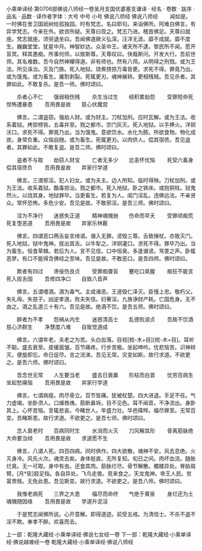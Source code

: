 小乘单译经·第0706部佛说八师经一卷吴月支国优婆塞支谦译
· 经名 · 卷数 · 跋序
· 品名 · 品数 · 译作者字体：大号 中号 小号
佛说八师经
佛说八师经
　　闻如是。一时佛在舍卫国祇树给孤独园。时有梵志。名曰耶句。来诣佛所。阿难白佛言。有异学梵志。今来在外。欲咨所疑。天尊曰现之。梵志乃进。稽首佛足。天尊曰就座。梵志就座。须臾退坐曰。吾闻佛道厥义弘深。汪洋无涯。靡不成就。靡不度生。巍巍堂堂。犹星中月。神智妙达。众圣中王。诸天所不逮。黎民所不闻。愿开盲冥。释其愚痴。所事何师。以致斯尊。天尊叹曰。快哉斯问。开发大行。吾前世师。其名难数。吾今自然神耀得道。非有师也。然有八师。从明得之刑戮。或为王法。所见诛治。灭及门族。死入地狱。烧煮搒掠万毒皆更。求死不得。罪竟乃出。或为饿鬼。或为畜生。屠割剥裂。死辄更刃。魂神展转。更相残贼。吾见杀者。其罪如此。不敢复杀。是吾一师。佛时颂曰。

　　杀者心不仁　　强弱相伤残
　　杀生当过生　　结积累劫怨
　　受罪短命死　　惊怖遭暴患
　　吾用畏是故　　慈心伏魔宫

　　佛言。二谓盗窃。强劫人财。或为财主。刀杖加刑。应时瓦解。或为王法。收系着狱。拷掠榜笞。五毒并至。戮之都市。宗门灰灭。死入地狱。以手捧火。洋铜沃口。求死不得。罪竟乃出。当为饿鬼。意欲饮水。水化为脓。所欲食物。物化成炭。身常负重。众恼自随。或为畜生。死辄更刃。以肉供人。偿其宿债。吾见盗者。其罪如此。不敢复盗。是吾二师。佛时颂曰。

　　盗者不与取　　劫窃人财宝
　　亡者无多少　　忿恚怀忧恼
　　死受六畜身　　偿其宿债负
　　吾用畏是故　　弃家行学道

　　佛言。三谓邪淫。犯人妇女。或为夫主。边人所知。临时得殃。刀杖加刑。或为王法。收系着狱。酷毒掠治。戮之都市。死入地狱。卧之铁床。或抱铜柱。狱鬼然火。以烧其身。地狱罪毕。当更畜生。若复为人。闺门淫乱。违佛远法。不亲贤众。常怀恐怖。多危少安。吾见是故。不敢邪淫。是吾三师。佛时颂曰。

　　淫为不净行　　迷惑失正道
　　精神魂魄驰　　伤命而早夭
　　受罪顽痴荒　　死复堕恶道
　　吾用畏是故　　弃家乐林薮

　　佛言。四谓恶口两舌妄言绮语。谮入无罪。谤毁三尊。舌致捶杖。亦致灭门。死入地狱。狱中鬼神。拔出其舌。以牛犁之。洋铜灌口。求死不得。罪毕乃出。当为畜生。恒食草棘。若后为人。言不见信。口中恒臭。多逢谮谤。骂詈之声。卧辄恶梦。有口不能得含佛经之至味。吾见是故。不敢恶口。是吾四师。佛时颂曰。

　　欺者有四过　　谗佞伤良贞
　　受罪痴聋盲　　蹇吃口臭腥
　　痴狂不能言　　死入拔舌囹
　　吾修四净口　　自致八音声

　　佛言。五谓嗜酒。酒为毒气。主成诸恶。王道毁仁泽灭。臣慢上忠。敬朽父。失礼母。失慈子。凶逆孝道。败夫失信。妇奢淫。九族诤财产耗。亡国危身。无不由之。酒之乱道三十有六。吾见是故。绝酒不饮。是吾五师。佛时颂曰。

　　醉者为不孝　　怨祸从内生
　　迷惑清高士　　乱德败淑贞
　　吾故不饮酒　　慈心济群生
　　净慧度八难　　自致觉道成

　　佛言。六谓年老。夫老之为苦。头白齿落。目视[梳-木+目][梳-木+目]。耳听不聪。盛去衰至。皮缓面皱。百节痛疼。行步苦极。坐起呻吟。忧悲恼苦。识神转灭。便旋即忘。命日促尽。言之流涕。吾见无常。灾变如斯。故行求道。不欲更之。是吾六师。佛时颂曰。

　　吾念世无常　　人生要当老
　　盛去日衰羸　　形枯而白首
　　忧劳百病生　　坐起愁痛恼
　　吾用畏是故　　弃家行学道

　　佛言。七谓病瘦。肉尽骨立。百节皆痛。犹被杖楚。四大进退。手足不任。气力虚竭。坐卧须人。口燥唇燋。筋断鼻坼。目不见色。耳不闻音。不净流出。身卧其上。心怀苦恼。言辄悲哀。今睹世人。年盛力壮。华邑暐晔。福尽罪至。无常百变。吾睹斯患。故行求道。不欲更之。是吾七师。佛时颂曰。

　　念人衰老时　　百病同时生
　　水消而火灭　　刀风解其形
　　骨离筋脉绝　　大命要当倾
　　吾用畏是故　　求道愿不生

　　佛言。八谓人死。四百四病。同时俱作。四大欲散。魂神不安。风去息绝。火灭身冷。风先火次。魂灵去矣。身体挺直。无所复知。旬日之间。肉坏血流。膖胀烂臭。无一可取。身中有虫。还食其肉。筋脉烂尽。骨节解散。髑髅异处。脊胁肩臂。[月*坒]胫足指。各自异处。飞鸟走兽。竞来食之。天龙鬼神。帝王人民。贫富贵贱。无免此患。吾见斯变。故行求道。不欲更之。是吾八师。佛时颂曰。

　　我惟老病死　　三界之大患
　　福尽而命终　　气绝于黄泉
　　身烂还为土　　魂魄随因缘
　　吾用畏是故　　学道升泥洹

　　于是梵志闻佛所说。心开意解。即得道迹。前受五戒。为清信士。不杀不盗不淫不欺。奉孝不醉。欢喜而去。

上一部：乾隆大藏经·小乘单译经·佛说七女经一卷
下一部：乾隆大藏经·小乘单译经·佛说越难经一卷
乾隆大藏经·小乘单译经·佛说八师经